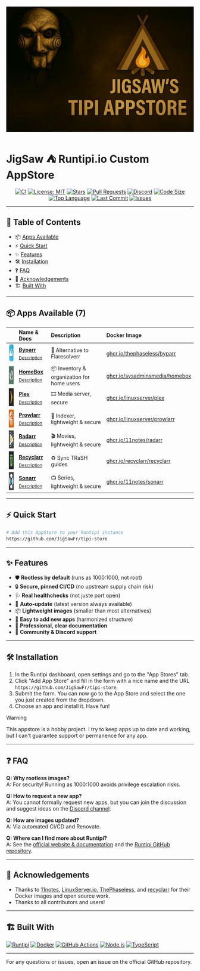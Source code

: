 ![banner](store.png?raw=true)

# JigSaw ⛺ Runtipi.io Custom AppStore

<p align="center">
  <a href="https://github.com/JigSawFr/tipi-store/actions/workflows/lint.yml"><img alt="CI" src="https://img.shields.io/github/actions/workflow/status/JigSawFr/tipi-store/lint.yml?label=Lint%20CI&logo=githubactions&style=for-the-badge&color=4B8DF8"></a>
  <a href="LICENSE"><img alt="License: MIT" src="https://img.shields.io/badge/License-MIT-green.svg?style=for-the-badge"></a>
  <a href="https://github.com/JigSawFr/tipi-store/stargazers"><img alt="Stars" src="https://img.shields.io/github/stars/JigSawFr/tipi-store?style=for-the-badge&logo=star&color=FFD700"></a>
  <a href="https://github.com/JigSawFr/tipi-store/pulls"><img alt="Pull Requests" src="https://img.shields.io/github/issues-pr/JigSawFr/tipi-store?style=for-the-badge&logo=gitbook&color=purple"></a>
  <a href="https://discord.com/channels/976934649643294750/1378139625268314205"><img alt="Discord" src="https://img.shields.io/discord/976934649643294750?label=Discord&logo=discord&style=for-the-badge&color=5865F2"></a>
  <a href="https://github.com/JigSawFr/tipi-store"><img alt="Code Size" src="https://img.shields.io/github/languages/code-size/JigSawFr/tipi-store?style=for-the-badge&color=orange"></a>
  <a href="https://github.com/JigSawFr/tipi-store"><img alt="Top Language" src="https://img.shields.io/github/languages/top/JigSawFr/tipi-store?style=for-the-badge&color=blueviolet"></a>
  <a href="https://github.com/JigSawFr/tipi-store/commits"><img alt="Last Commit" src="https://img.shields.io/github/last-commit/JigSawFr/tipi-store?color=blue&style=for-the-badge"></a>
  <a href="https://github.com/JigSawFr/tipi-store/issues"><img alt="Issues" src="https://img.shields.io/github/issues/JigSawFr/tipi-store?color=7842f5&style=for-the-badge"></a>
</p>

---

## 🚀 Table of Contents
- 📦 [Apps Available](#-apps-available-7-)
- ⚡ [Quick Start](#-quick-start)
- ✨ [Features](#-features)
- 🛠️ [Installation](#️-installation)
- ❓ [FAQ](#-faq)
- 🙏 [Acknowledgements](#-acknowledgements)
- 🏗️ [Built With](#-built-with)

---

## 📦 Apps Available (7)

|  | Name & Docs | Description | Docker Image |
|:---:|:---|:---|:---|
| <img src="apps/byparr/metadata/logo.jpg" width="48" height="48"> | [**Byparr**](https://github.com/ThePhaseless/Byparr)<br/><sub>[Description](apps/byparr/metadata/description.md)</sub> | 🦾 Alternative to Flaresolverr | [ghcr.io/thephaseless/byparr](https://github.com/ThePhaseless/Byparr/pkgs/container/byparr) |
| <img src="apps/homebox/metadata/logo.jpg" width="48" height="48"> | [**HomeBox**](https://github.com/sysadminsmedia/homebox)<br/><sub>[Description](apps/homebox/metadata/description.md)</sub> | 📦 Inventory & organization for home users | [ghcr.io/sysadminsmedia/homebox](https://github.com/sysadminsmedia/homebox/pkgs/container/homebox) |
| <img src="apps/plex/metadata/logo.jpg" width="48" height="48"> | [**Plex**](https://github.com/linuxserver/docker-plex)<br/><sub>[Description](apps/plex/metadata/description.md)</sub> | 🎞️ Media server, secure | [ghcr.io/linuxserver/plex](https://github.com/linuxserver/docker-plex) |
| <img src="apps/prowlarr/metadata/logo.jpg" width="48" height="48"> | [**Prowlarr**](https://github.com/Prowlarr/Prowlarr)<br/><sub>[Description](apps/prowlarr/metadata/description.md)</sub> | 🔎 Indexer, lightweight & secure | [ghcr.io/linuxserver/prowlarr](https://github.com/linuxserver/docker-prowlarr) |
| <img src="apps/radarr/metadata/logo.jpg" width="48" height="48"> | [**Radarr**](https://github.com/Radarr/Radarr)<br/><sub>[Description](apps/radarr/metadata/description.md)</sub> | 🎬 Movies, lightweight & secure | [ghcr.io/11notes/radarr](https://github.com/11notes/docker-radarr) |
| <img src="apps/recyclarr/metadata/logo.jpg" width="48" height="48"> | [**Recyclarr**](https://github.com/recyclarr/recyclarr)<br/><sub>[Description](apps/recyclarr/metadata/description.md)</sub> | ♻️ Sync TRaSH guides | [ghcr.io/recyclarr/recyclarr](https://github.com/recyclarr/recyclarr/pkgs/container/recyclarr) |
| <img src="apps/sonarr/metadata/logo.jpg" width="48" height="48"> | [**Sonarr**](https://github.com/Sonarr/Sonarr)<br/><sub>[Description](apps/sonarr/metadata/description.md)</sub> | 📺 Series, lightweight & secure | [ghcr.io/11notes/sonarr](https://github.com/11notes/docker-sonarr) |

---

## ⚡ Quick Start

```bash
# Add this AppStore to your Runtipi instance
https://github.com/JigSawFr/tipi-store
```

---

## ✨ Features

- 🛡️ **Rootless by default** (runs as 1000:1000, not root)
- 🔒 **Secure, pinned CI/CD** (no upstream supply chain risk)
- 🩺 **Real healthchecks** (not juste port open)
- 🚀 **Auto-update** (latest version always available)
- 📦 **Lightweight images** (smaller than most alternatives)
- 🧩 **Easy to add new apps** (harmonized structure)
- 📝 **Professional, clear documentation**
- 🤝 **Community & Discord support**

---

## 🛠️ Installation

1. In the Runtipi dashboard, open settings and go to the "App Stores" tab.
2. Click "Add App Store" and fill in the form with a nice name and the URL `https://github.com/JigSawFr/tipi-store`.
3. Submit the form. You can now go to the App Store and select the one you just created from the dropdown.
4. Choose an app and install it. Have fun!

> [!WARNING]
> This appstore is a hobby project. I try to keep apps up to date and working, but I can't guarantee support or permanence for any app.

---

## ❓ FAQ

**Q: Why rootless images?**  
A: For security! Running as 1000:1000 avoids privilege escalation risks.

**Q: How to request a new app?**  
A: You cannot formally request new apps, but you can join the discussion and suggest ideas on the [Discord channel](https://discord.com/channels/976934649643294750/1378139625268314205).

**Q: How are images updated?**  
A: Via automated CI/CD and Renovate.

**Q: Where can I find more about Runtipi?**  
A: See the [official website & documentation](https://runtipi.io/) and the [Runtipi GitHub repository](https://github.com/meienberger/runtipi).

---

## 🙏 Acknowledgements

- Thanks to [11notes](https://github.com/11notes), [LinuxServer.io](https://github.com/linuxserver), [ThePhaseless](https://github.com/ThePhaseless), and [recyclarr](https://github.com/recyclarr) for their Docker images and open source work.
- Thanks to all contributors and users!

---

## 🏗️ Built With

<p align="left">
  <a href="https://runtipi.io/"><img src="https://img.shields.io/badge/%E2%9B%BA%20runtipi.io-2C2C32?style=for-the-badge" alt="Runtipi" height="28"/></a>
  <a href="https://www.docker.com/"><img src="https://img.shields.io/badge/Docker-2496ED?style=for-the-badge&logo=docker&logoColor=white" alt="Docker" height="28"/></a>
  <a href="https://github.com/features/actions"><img src="https://img.shields.io/badge/GitHub%20Actions-2088FF?style=for-the-badge&logo=githubactions&logoColor=white" alt="GitHub Actions" height="28"/></a>
  <a href="https://nodejs.org/"><img src="https://img.shields.io/badge/Node.js-339933?style=for-the-badge&logo=nodedotjs&logoColor=white" alt="Node.js" height="28"/></a>
  <a href="https://www.typescriptlang.org/"><img src="https://img.shields.io/badge/TypeScript-3178C6?style=for-the-badge&logo=typescript&logoColor=white" alt="TypeScript" height="28"/></a>
</p>

---

For any questions or issues, open an issue on the official GitHub repository.